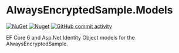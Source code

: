 # AlwaysEncryptedSample.Models

[![NuGet](http://img.shields.io/nuget/v/AlwaysEncryptedSample.Models.svg)](https://www.nuget.org/packages/AlwaysEncryptedSample.Models)
[![Nuget](https://img.shields.io/nuget/dt/AlwaysEncryptedSample.Models.svg)](https://img.shields.io/nuget/dt/AlwaysEncryptedSample.Models.svg)
[![GitHub commit activity](https://img.shields.io/github/commit-activity/y/sqlcollaborative/AlwaysEncryptedSample.svg)](https://img.shields.io/github/commit-activity/y/sqlcollaborative/AlwaysEncryptedSample.svg)

EF Core 6 and Asp.Net Identity Object models for the AlwaysEncryptedSample.